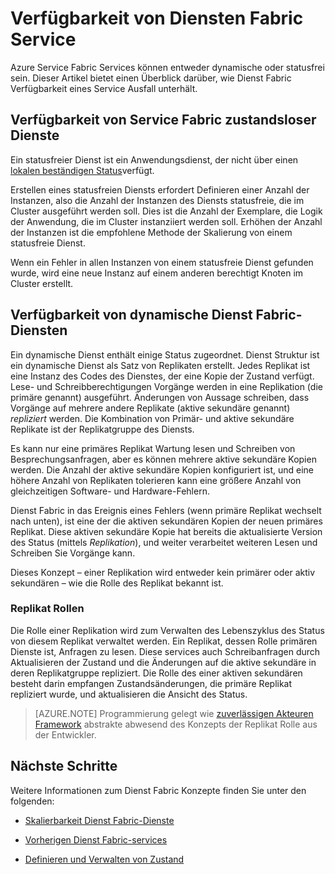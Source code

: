 <properties
   pageTitle="Verfügbarkeit von Diensten Dienst Fabric | Microsoft Azure"
   description="Fehlerstrukturanalyse-Erkennung, Failover und Wiederherstellung für Dienste werden"
   services="service-fabric"
   documentationCenter=".net"
   authors="appi101"
   manager="timlt"
   editor=""/>

<tags
   ms.service="service-fabric"
   ms.devlang="dotnet"
   ms.topic="article"
   ms.tgt_pltfrm="NA"
   ms.workload="NA"
   ms.date="08/10/2016"
   ms.author="aprameyr"/>

# <a name="availability-of-service-fabric-services"></a>Verfügbarkeit von Diensten Fabric Service
Azure Service Fabric Services können entweder dynamische oder statusfrei sein. Dieser Artikel bietet einen Überblick darüber, wie Dienst Fabric Verfügbarkeit eines Service Ausfall unterhält.

## <a name="availability-of-service-fabric-stateless-services"></a>Verfügbarkeit von Service Fabric zustandsloser Dienste
Ein statusfreier Dienst ist ein Anwendungsdienst, der nicht über einen [lokalen beständigen Status](service-fabric-concepts-state.md)verfügt.

Erstellen eines statusfreien Diensts erfordert Definieren einer Anzahl der Instanzen, also die Anzahl der Instanzen des Diensts statusfreie, die im Cluster ausgeführt werden soll. Dies ist die Anzahl der Exemplare, die Logik der Anwendung, die im Cluster instanziiert werden soll. Erhöhen der Anzahl der Instanzen ist die empfohlene Methode der Skalierung von einem statusfreie Dienst.

Wenn ein Fehler in allen Instanzen von einem statusfreie Dienst gefunden wurde, wird eine neue Instanz auf einem anderen berechtigt Knoten im Cluster erstellt.

## <a name="availability-of-service-fabric-stateful-services"></a>Verfügbarkeit von dynamische Dienst Fabric-Diensten
Ein dynamische Dienst enthält einige Status zugeordnet. Dienst Struktur ist ein dynamische Dienst als Satz von Replikaten erstellt. Jedes Replikat ist eine Instanz des Codes des Dienstes, der eine Kopie der Zustand verfügt. Lese- und Schreibberechtigungen Vorgänge werden in eine Replikation (die primäre genannt) ausgeführt. Änderungen von Aussage schreiben, dass Vorgänge auf mehrere andere Replikate (aktive sekundäre genannt) *repliziert* werden. Die Kombination von Primär- und aktive sekundäre Replikate ist der Replikatgruppe des Diensts.

Es kann nur eine primäres Replikat Wartung lesen und Schreiben von Besprechungsanfragen, aber es können mehrere aktive sekundäre Kopien werden. Die Anzahl der aktive sekundäre Kopien konfiguriert ist, und eine höhere Anzahl von Replikaten tolerieren kann eine größere Anzahl von gleichzeitigen Software- und Hardware-Fehlern.

Dienst Fabric in das Ereignis eines Fehlers (wenn primäre Replikat wechselt nach unten), ist eine der die aktiven sekundären Kopien der neuen primäres Replikat. Diese aktiven sekundäre Kopie hat bereits die aktualisierte Version des Status (mittels *Replikation*), und weiter verarbeitet weiteren Lesen und Schreiben Sie Vorgänge kann.

Dieses Konzept – einer Replikation wird entweder kein primärer oder aktiv sekundären – wie die Rolle des Replikat bekannt ist.

### <a name="replica-roles"></a>Replikat Rollen
Die Rolle einer Replikation wird zum Verwalten des Lebenszyklus des Status von diesem Replikat verwaltet werden. Ein Replikat, dessen Rolle primären Dienste ist, Anfragen zu lesen. Diese services auch Schreibanfragen durch Aktualisieren der Zustand und die Änderungen auf die aktive sekundäre in deren Replikatgruppe repliziert. Die Rolle des einer aktiven sekundären besteht darin empfangen Zustandsänderungen, die primäre Replikat repliziert wurde, und aktualisieren die Ansicht des Status.

>[AZURE.NOTE] Programmierung gelegt wie [zuverlässigen Akteuren Framework](service-fabric-reliable-actors-introduction.md) abstrakte abwesend des Konzepts der Replikat Rolle aus der Entwickler.

## <a name="next-steps"></a>Nächste Schritte

Weitere Informationen zum Dienst Fabric Konzepte finden Sie unter den folgenden:

- [Skalierbarkeit Dienst Fabric-Dienste](service-fabric-concepts-scalability.md)

- [Vorherigen Dienst Fabric-services](service-fabric-concepts-partitioning.md)

- [Definieren und Verwalten von Zustand](service-fabric-concepts-state.md)
